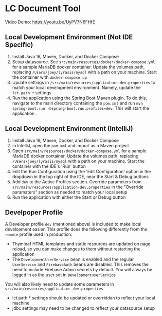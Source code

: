 # LC Document Tool

Video Demo: https://youtu.be/UyPV7N6FHfE

## Local Development Environment (Not IDE Specific)
1. Install Java 16, Maven, Docker, and Docker Compose
2. Setup datasource. See `src/main/resources/docker/docker-compose.yml` for a sample MariaDB docker container. Update the volumes path, replacing `/Users/joey/lyrasis/mysql` with a path on your machine. Start the container with `docker-compose up`
3. Update settings in `/src/main/resources/application-dev.properties` to match your local development environment. Namely, update the `lct.path.*` settings 
4. Run the application using the Spring Boot Maven plugin. To do this, navigate to the main directory containing the `pom.xml` and run `mvn spring-boot:run -Dspring-boot.run.profiles=dev`. This will start the application.

## Local Development Environment (IntelliJ)
1. Install Java 16, Maven, Docker, and Docker Compose
2. In IntelliJ, open the `pom.xml` and import as a Maven project
3. Open `src/main/resources/docker/docker-compose.yml` for a sample MariaDB docker container. Update the volumes path, replacing `/Users/joey/lyrasis/mysql` with a path on your machine. Start the container with the IDE's 'Run' button
4. Edit the Run Configuration using the 'Edit Configuration' option in the dropdown in the top right of the IDE, near the Start & Debug buttons
5. Add `dev` to the Active Profiles section. Override parameters from `src/main/resources/application-dev.properties` in the "Override paramaters" section as needed to match your local setup
6. Run the application with either the Start or Debug button

## Develpoper Profile
A Developer profile `dev`  (mentioned above) is included to make local development easier. This profile does the following differently from the `remote` profile used in production:
- Thymleaf HTML templates and static resources are updated on page reload, so you can make changes to them without restarting the application
- The `DevelopmentUserService` bean is enabled and the regular `UserService` and `FirebaseAuth` beans are disabled. This removes the need to include Firebase Admin secrets by default. You will always be logged in as the user set in `DevelopmentUserService`

You will also likely need to update some parameters in `src/main/resources/application-dev.properties`
- lct.path.* settings should be updated or overridden to reflect your local machine
- jdbc settings may need to be changed to reflect your datasource setup
